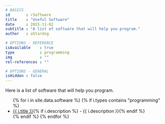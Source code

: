 ```yaml
---
# BASICS
id       : rSoftware
title    : "Useful Software"
date     : 2015-11-02
subtitle : "A list of software that will help you program."
author   : aStardog

# OPTIONS - REFERENCE
isAvailable    : true
type           : programming
img            : ""
rel-references : ""

# OPTIONS - GENERAL
isHidden : false
---
```

Here is a list of software that will help you program.

<ul>
{% for i in site.data.software %}
	{% if i.types contains "programming" %}
		<li><a href="{{ i.homepage }}">{{ i.title }}</a>{% if i.description %} - {{ i.description }}{% endif %}</li>
	{% endif %}
{% endfor %}
</ul>